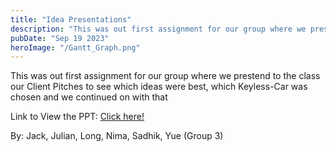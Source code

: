 ```yaml
---
title: "Idea Presentations"
description: "This was out first assignment for our group where we prestend to the class our Client Pitches to see which ideas were best, which Keyless-Car was chosen and we continued on with that"
pubDate: "Sep 19 2023"
heroImage: "/Gantt_Graph.png"
---
```

This was out first assignment for our group where we prestend to the class our Client Pitches to see which ideas were best, which Keyless-Car was chosen and we continued on with that

Link to View the PPT: <a href="https://docs.google.com/presentation/d/1gSktu7RSQZhc75dDPWjMG_QPElVlTFTPzJomE2Aw0cY/edit?usp=share_link/" target="_blank">Click here!</a>

By: Jack, Julian, Long, Nima, Sadhik, Yue (Group 3)

